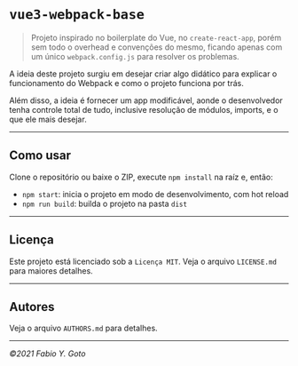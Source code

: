 # `vue3-webpack-base`

> Projeto inspirado no boilerplate do Vue, no `create-react-app`, porém sem todo o overhead e convenções do mesmo, ficando apenas com um único `webpack.config.js` para resolver os problemas.

A ideia deste projeto surgiu em desejar criar algo didático para explicar o funcionamento do Webpack e como o projeto funciona por trás.

Além disso, a ideia é fornecer um app modificável, aonde o desenvolvedor tenha controle total de tudo, inclusive resolução de módulos, imports, e o que ele mais desejar.

-----

## Como usar

Clone o repositório ou baixe o ZIP, execute `npm install` na raíz e, então:

- `npm start`: inicia o projeto em modo de desenvolvimento, com hot reload
- `npm run build`: builda o projeto na pasta `dist`

-----

## Licença

Este projeto está licenciado sob a `Licença MIT`. Veja o arquivo `LICENSE.md` para maiores detalhes.

-----

## Autores

Veja o arquivo `AUTHORS.md` para detalhes.

-----

_&copy;2021 Fabio Y. Goto_
